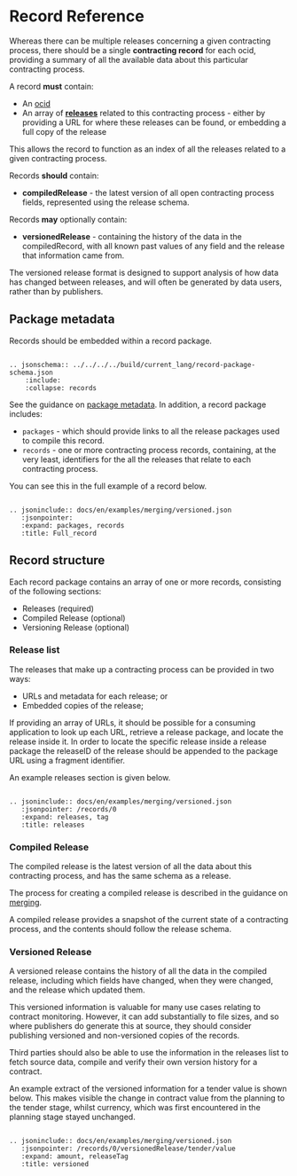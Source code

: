 # Record Reference

Whereas there can be multiple releases concerning a given contracting process, there should be a single **contracting record** for each ocid, providing a summary of all the available data about this particular contracting process.

A record **must** contain:

* An [ocid](../../../identifiers/#ocid)
* An array of **[releases](#release)** related to this contracting process - either by providing a URL for where these releases can be found, or embedding a full copy of the release

This allows the record to function as an index of all the releases related to a given contracting process.

Records **should** contain:

* **compiledRelease** - the latest version of all open contracting process fields, represented using the release schema. 

Records **may** optionally contain:

* **versionedRelease** - containing the history of the data in the compiledRecord, with all known past values of any field and the release that information came from. 

The versioned release format is designed to support analysis of how data has changed between releases, and will often be generated by data users, rather than by publishers.

## Package metadata

Records should be embedded within a record package.  

```eval_rst

.. jsonschema:: ../../../../build/current_lang/record-package-schema.json
    :include: 
    :collapse: records

```

See the guidance on [package metadata](../../../reference#package-metadata). In addition, a record package includes:

* `packages` - which should provide links to all the release packages used to compile this record. 
* `records` - one or more contracting process records, containing, at the very least, identifiers for the all the releases that relate to each contracting process.

You can see this in the full example of a record below.

```eval_rst

.. jsoninclude:: docs/en/examples/merging/versioned.json
   :jsonpointer: 
   :expand: packages, records
   :title: Full_record

```

## Record structure

Each record package contains an array of one or more records, consisting of the following sections:

* Releases (required)
* Compiled Release (optional)
* Versioning Release (optional)

### Release list

The releases that make up a contracting process can be provided in two ways:

* URLs and metadata for each release; or
* Embedded copies of the release;

If providing an array of URLs, it should be possible for a consuming application to look up each URL, retrieve a release package, and locate the release inside it. In order to locate the specific release inside a release package the releaseID of the release should be appended to the package URL using a fragment identifier.

An example releases section is given below. 

```eval_rst

.. jsoninclude:: docs/en/examples/merging/versioned.json
   :jsonpointer: /records/0
   :expand: releases, tag
   :title: releases

```

### Compiled Release

The compiled release is the latest version of all the data about this contracting process, and has the same schema as a release.

The process for creating a compiled release is described in the guidance on [merging](merging.md). 

A compiled release provides a snapshot of the current state of a contracting process, and the contents should follow the release schema.

### Versioned Release

A versioned release contains the history of all the data in the compiled release, including which fields have changed, when they were changed, and the release which updated them.

This versioned information is valuable for many use cases relating to contract monitoring. However, it can add substantially to file sizes, and so where publishers do generate this at source, they should consider publishing versioned and non-versioned copies of the records.

Third parties should also be able to use the information in the releases list to fetch source data, compile and verify their own version history for a contract.

An example extract of the versioned information for a tender value is shown below. This makes visible the change in contract value from the planning to the tender stage, whilst currency, which was first encountered in the planning stage stayed unchanged. 

```eval_rst

.. jsoninclude:: docs/en/examples/merging/versioned.json
   :jsonpointer: /records/0/versionedRelease/tender/value
   :expand: amount, releaseTag
   :title: versioned

```
